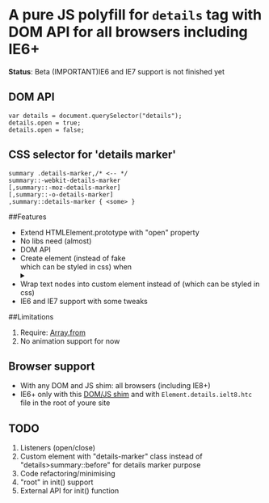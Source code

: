 # A pure JS polyfill for `details` tag with DOM API for all browsers including IE6+

__Status__: Beta
(IMPORTANT)IE6 and IE7 support is not finished yet

## DOM API
    
	var details = document.querySelector("details");
    details.open = true;
    details.open = false;

## CSS selector for 'details marker'
   
    summary .details-marker,/* <-- */
    summary::-webkit-details-marker
    [,summary::-moz-details-marker]
    [,summary::-o-details-marker]
    ,summary::details-marker { <some> }

##Features

- Extend HTMLElement.prototype with "open" property
- No libs need (almost)
- DOM API
- Create <x-s> element (instead of fake <summary> which can be styled in css) when <details> without <summary>
- Wrap text nodes into custom element <x-i> instead of <span> (which can be styled in css)
- IE6 and IE7 support with some tweaks

##Limitations
1. Require: [Array.from](https://github.com/paulmillr/es6-shim)
2. No animation support for now

 
## Browser support
 - With any DOM and JS shim: all browsers (including IE8+)
 - IE6+ only with this [DOM/JS shim](https://github.com/termi1uc1/ES5-DOM-SHIM) and with `Element.details.ielt8.htc` file in the root of youre site

## TODO
1. Listeners (open/close)
2. Custom <x-i> element with "details-marker" class instead of "details>summary::before" for details marker purpose
3. Code refactoring/minimising
4. "root" in init() support
5. External API for init() function